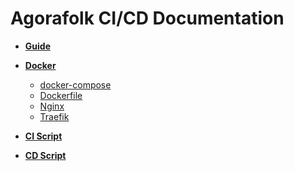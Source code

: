 # Agorafolk CI/CD Documentation

- **[Guide](/Guide.md)**

- **[Docker](/docker/)**

  - [docker-compose](/docker-compose.md)
  - [Dockerfile](/Dockerfile_.md)
  - [Nginx](/Nginx.md)
  - [Traefik](/docker/traefik/)

- **[CI Script](/CI-Script.md)**
- **[CD Script](/CD-Script.md)**
